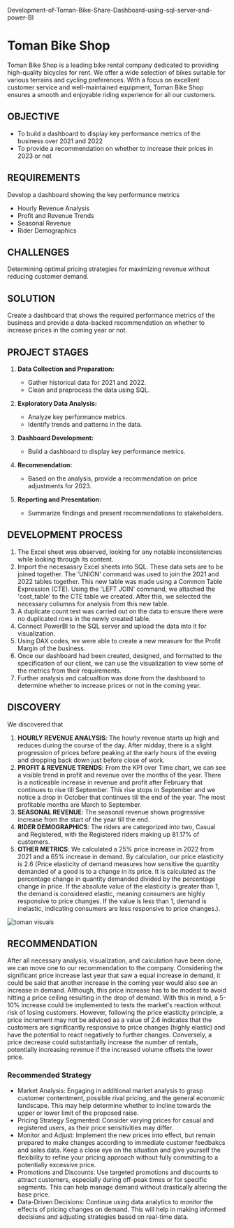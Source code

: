 Development-of-Toman-Bike-Share-Dashboard-using-sql-server-and-power-BI

# Toman Bike Shop
Toman Bike Shop is a leading bike rental company dedicated to providing high-quality bicycles for rent. We offer a wide selection of bikes suitable for various terrains and cycling preferences. With a focus on excellent customer service and well-maintained equipment, Toman Bike Shop ensures a smooth and enjoyable riding experience for all our customers.

## OBJECTIVE 
- To build a dashboard to display key performance metrics of the business over 2021 and 2022
- To provide a recommendation on whether to increase their prices in 2023 or not

## REQUIREMENTS
Develop a dashboard showing the key performance metrics
- Hourly Revenue Analysis
- Profit and Revenue Trends
- Seasonal Revenue
- Rider Demographics

## CHALLENGES
Determining optimal pricing strategies for maximizing revenue without reducing customer demand.

## SOLUTION
Create a dashboard that shows the required performance metrics of the business and provide a data-backed recommendation on whether to increase prices in the coming year or not.

## PROJECT STAGES
1. **Data Collection and Preparation:**
   - Gather historical data for 2021 and 2022.
   - Clean and preprocess the data using SQL.

2. **Exploratory Data Analysis:**
   - Analyze key performance metrics.
   - Identify trends and patterns in the data.

3. **Dashboard Development:**
   - Build a dashboard to display key performance metrics.

4. **Recommendation:**
   - Based on the analysis, provide a recommendation on price adjustments for 2023.

5. **Reporting and Presentation:**
   - Summarize findings and present recommendations to stakeholders.

## DEVELOPMENT PROCESS
1.  The Excel sheet was observed, looking for any notable inconsistencies while looking through its content.
2.  Import the necesassry Excel sheets into SQL. These data sets are to be joined together. The 'UNION' command was used to join the 2021 and 2022 tables together. This new table was made using a Common Table Expression (CTE). Using the 'LEFT JOIN' command, we attached the 'cost_table' to the CTE table we created. After this, we selected the necessary coliumns for analysis from this new table.
3. A duplicate count test was carried out on the data to ensure there were no duplicated rows in the newly created table. 
4. Connect PowerBI to the SQL server and upload the data into it for visualization.
6. Using DAX codes, we were able to create a new measure for the Profit Margin of the business. 
7. Once our dashboard had been created, designed, and formatted to the specification of our client, we can use the visualization to view some of the metrics from their requirements.
8. Further analysis and calcualtion was done from the dashboard to determine whether to increase prices or not in the coming year.

## DISCOVERY
We discovered that
1. **HOURLY REVENUE ANALYSIS**: The hourly revenue starts up high and reduces during the course of the day. After midday, there is a slight progression of prices before peaking at the early hours of the eveing and dropping back down just before close of work.
2. **PROFIT & REVENUE TRENDS**: From the KPI over Time chart, we can see a visible trend in profit and revenue over the months of the year. There is a noticeable increase in revenue and profit after February that continues to rise till September. This rise stops in September and we notice a drop in October that continues till the end of the year. The most profitable months are March to September.
3. **SEASONAL REVENUE**: The seasonal revenue shows progressive increase from the start of the year till the end.
4. **RIDER DEMOGRAPHICS**: The riders are categorized into two, Casual and Registered, with the Registered riders making up 81.17% of customers.
5. **OTHER METRICS**: We calculated a 25% price increase in 2022 from 2021 and a 65% increase in demand. By calculation, our price elasticity is 2.6 (Price elasticity of demand measures how sensitive the quantity demanded of a good is to a change in its price. It is calculated as the percentage change in quantity demanded divided by the percentage change in price.
If the absolute value of the elasticity is greater than 1, the demand is considered elastic, meaning consumers are highly responsive to price changes. If the value is less than 1, demand is inelastic, indicating consumers are less responsive to price changes.).


![toman visuals](https://github.com/user-attachments/assets/671608b9-1cf3-490c-971a-c55ced396a1d)
## RECOMMENDATION
After all necessary analysis, visualization, and calculation have been done, we can move one to our recommendation to the company. 
Considering the significant price increase last year that saw a equal increase in demand, it could be said that another increase in the coming year would also see an increase in demand. Although, this price increase has to be modest to avoid hitting a price ceiling resulting in the drop of demand. With this in mind, a 5-10% increase could be implemented to tests the market's reaction without risk of losing customers. 
However, following the price elasticity principle, a price increment may not be adviced as a value of 2.6 indicates that the customers are significantly responsive to price changes (highly elastic) and have the potential to react negatively to further changes. Conversely, a price decrease could substantially increase the number of rentals, potentially increasing revenue if the increased volume offsets the lower price.
### Recommended Strategy
- Market Analysis: Engaging in additional market analysis to grasp customer contentment, possible rival pricing, and the general economic landscape. This may help determine whether to incline towards the upper or lower limit of the proposed raise.
- Pricing Strategy Segmented: Consider varying prices for casual and registered users, as their price sensitivities may differ.
- Monitor and Adjust: Implement the new prices into effect, but remain prepared to make changes according to immediate customer feedbakcs and sales data. Keep a close eye on the situation and give yourself the flexibility to refine your pricing approach without fully committing to a potentially excessive price.
- Promotions and Discounts: Use targeted promotions and discounts to attract customers, especially during off-peak times or for specific segments. This can help manage demand without drastically altering the base price.
- Data-Driven Decisions: Continue using data analytics to monitor the effects of pricing changes on demand. This will help in making informed decisions and adjusting strategies based on real-time data.
